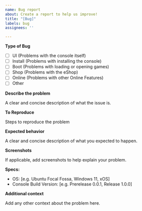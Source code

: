 ```yaml
---
name: Bug report
about: Create a report to help us improve!
title: "[Bug]"
labels: bug
assignees: ''

---
```


**Type of Bug**
- [ ] UI (Problems with the console itself)
- [ ] Install (Problems with installing the console)
- [ ] Boot (Problems with loading or opening games)
- [ ] Shop (Problems with the eShop)
- [ ] Online (Problems with other Online Features)
- [ ] Other

**Describe the problem**

A clear and concise description of what the issue is.


**To Reproduce**

Steps to reproduce the problem


**Expected behavior**

A clear and concise description of what you expected to happen.


**Screenshots**

If applicable, add screenshots to help explain your problem.

**Specs:**

 - OS: [e.g. Ubuntu Focal Fossa, Windows 11, xOS]
 - Console Build Version: [e.g. Prerelease 0.0.1, Release 1.0.0]

**Additional context**

Add any other context about the problem here.
